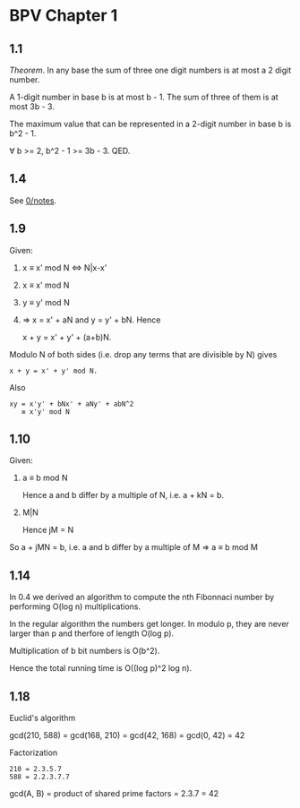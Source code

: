 # BPV Chapter 1

## 1.1

_Theorem_. In any base the sum of three one digit numbers is at most a 2 digit
number.

A 1-digit number in base b is at most b - 1. The sum of three of them is at
most 3b - 3.

The maximum value that can be represented in a 2-digit number in base b is
b^2 - 1.

∀ b >= 2, b^2 - 1 >= 3b - 3. QED.

## 1.4

See [0/notes](../0/notes.md).

## 1.9

Given:

 1. x ≡ x' mod N ⇔ N|x-x'
 2. x ≡ x' mod N
 3. y ≡ y' mod N

1. ⇒ x = x' + aN and y = y' + bN. Hence 

    x + y = x' + y' + (a+b)N.

Modulo N of both sides (i.e. drop any terms that are divisible by N) gives 

    x + y = x' + y' mod N.

Also 

    xy = x'y' + bNx' + aNy' + abN^2
       ≡ x'y' mod N

## 1.10

Given:

 1. a ≡ b mod N

    Hence a and b differ by a multiple of N, i.e. a + kN = b.

 2. M|N

    Hence jM = N

So a + jMN = b, i.e. a and b differ by a multiple of M ⇒ a ≡ b mod M

## 1.14

In 0.4 we derived an algorithm to compute the nth Fibonnaci number by
performing O(log n) multiplications.

In the regular algorithm the numbers get longer. In modulo p, they are never
larger than p and therfore of length O(log p). 

Multiplication of b bit numbers is O(b^2).

Hence the total running time is O((log p)^2 log n).

## 1.18

Euclid's algorithm

gcd(210, 588) = gcd(168, 210) = gcd(42, 168) = gcd(0, 42) =  42

Factorization

    210 = 2.3.5.7
    588 = 2.2.3.7.7

gcd(A, B) = product of shared prime factors = 2.3.7 = 42
